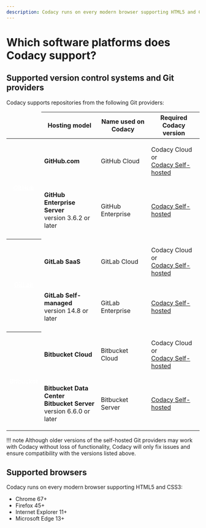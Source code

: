 ```yaml
---
description: Codacy runs on every modern browser supporting HTML5 and CSS3.
---
```


# Which software platforms does Codacy support?

## Supported version control systems and Git providers

Codacy supports repositories from the following Git providers:

<table>
  <thead>
    <td></td>
    <th>Hosting model</th>
    <th>Name used on Codacy</th>
    <th>Required Codacy version</th>
  </thead>
  <tbody>
    <!-- GitHub -->
    <tr>
      <th rowspan="2" style="vertical-align: middle;">
        <a style="color: white;" href="https://github.com">GitHub</a>
      </th>
      <td><p><strong>GitHub.com</strong></p></td>
      <td><p>GitHub Cloud</p></td>
      <td><p>Codacy Cloud or<br/><a href="https://www.codacy.com/self-hosted">Codacy Self-hosted</a></p>
    </tr>
    <tr>
      <td><p><strong>GitHub Enterprise Server</strong><br/>version 3.6.2 or later</p></td>
      <td><p>GitHub Enterprise</p></td>
      <td><p><a href="https://www.codacy.com/self-hosted">Codacy Self-hosted</a></p></td>
    </tr>
    <tr><td colspan="100%"><tr>
    <!-- GitLab -->
    <tr>
      <th rowspan="2" style="vertical-align: middle;">
        <a style="color: white;" href="https://about.gitlab.com">GitLab</a>
      </th>
      <td><p><strong>GitLab SaaS</strong></p></td>
      <td><p>GitLab Cloud</p></td>
      <td><p>Codacy Cloud or<br/><a href="https://www.codacy.com/self-hosted">Codacy Self-hosted</a></p>
    </tr>
    <tr>
      <td><p><strong>GitLab Self-managed</strong><br/>version 14.8 or later</p></td>
      <td><p>GitLab Enterprise</p></td>
      <td><p><a href="https://www.codacy.com/self-hosted">Codacy Self-hosted</a></p></td>
    </tr>
    <tr><td colspan="100%"><tr>
    <!-- Bitbucket -->
    <tr>
      <th rowspan="2" style="vertical-align: middle;">
        <a style="color: white;" href="https://bitbucket.org">Bitbucket</a>
      </th>
      <td><p><strong>Bitbucket Cloud</strong></p></td>
      <td><p>Bitbucket Cloud</p></td>
      <td><p>Codacy Cloud or<br/><a href="https://www.codacy.com/self-hosted">Codacy Self-hosted</a></p>
    </tr>
    <tr>
      <td><p><strong>Bitbucket Data Center</strong><br/>
             <strong>Bitbucket Server</strong><br/>version 6.6.0 or later</p></td>
      <td><p>Bitbucket Server</p></td>
      <td><p><a href="https://www.codacy.com/self-hosted">Codacy Self-hosted</a></p></td>
    </tr>
  </tbody>
</table>

!!! note
    Although older versions of the self-hosted Git providers may work with Codacy without loss of functionality, Codacy will only fix issues and ensure compatibility with the versions listed above.

## Supported browsers

Codacy runs on every modern browser supporting HTML5 and CSS3:

-   Chrome 67+
-   Firefox 45+
-   Internet Explorer 11+
-   Microsoft Edge 13+
